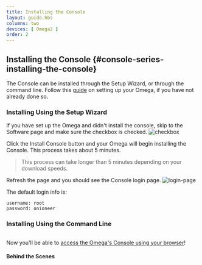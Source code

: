```yaml
---
title: Installing the Console
layout: guide.hbs
columns: two
devices: [ Omega2 ]
order: 2
---
```


## Installing the Console {#console-series-installing-the-console}

<!-- // Show how to install the console through the setup-wizard, or through the command line -->
The Console can be installed through the Setup Wizard, or through the command line.
Follow this [guide](#first-time-setup) on setting up your Omega, if you have not already done so.

### Installing Using the Setup Wizard

If you have set up the Omega and didn't install the console, skip to the Software page and make sure the checkbox is checked.
![checkbox](https://raw.githubusercontent.com/OnionIoT/Onion-Docs/master/Omega2/Documentation/Get-Started/img/installing-console-checkmark.png)

Click the Install Console button and your Omega will begin installing the Console. This process takes about 5 minutes.

> This process can take longer than 5 minutes depending on your download speeds.

Refresh the page and you should see the Console login page.
![login-page](https://raw.githubusercontent.com/OnionIoT/Onion-Docs/master/Omega2/Documentation/Get-Started/img/installing-console-login.png)

The default login info is:

```
username: root
password: onioneer
```

### Installing Using the Command Line

<!-- command line console installation instructions -->
```{r child = './Installing-the-Console-Component-Command-Line-Install.md'}
```

Now you'll be able to [access the Omega's Console using your browser](#access-the-console)!


#### Behind the Scenes

<!-- console install tool explanation -->
```{r child = './Installing-the-Console-Component-Command-Line-Install-Explanation.md'}
```


<!-- // TODO batch 3 or 4: add a section on navigating and using the console -->

<!-- // TODO: find an appropriate place to mention that oupgrade shouldn't be run from the Terminal app on the console -->
